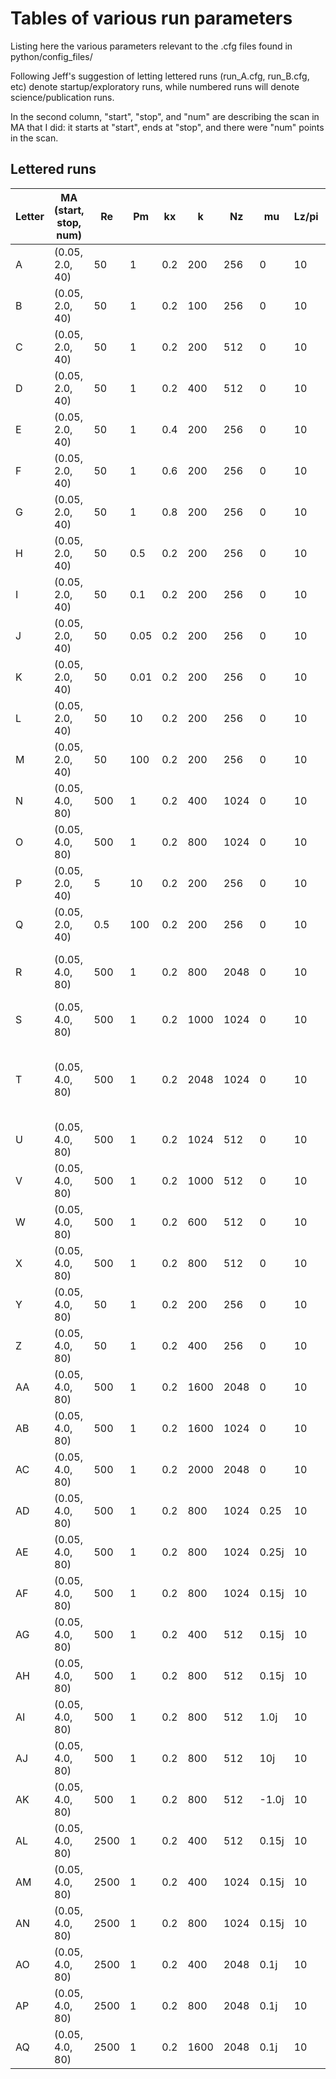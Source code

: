 # Tables of various run parameters
Listing here the various parameters relevant to the .cfg files found in python/config_files/

Following Jeff's suggestion of letting lettered runs (run_A.cfg, run_B.cfg, etc) denote startup/exploratory runs, 
while numbered runs will denote science/publication runs. 

In the second column, "start", "stop", and "num" are describing the scan in MA that I did: 
it starts at "start", ends at "stop", and there were "num" points in the scan. 

## Lettered runs
| Letter | MA (start, stop, num) | Re     | Pm   | kx   |  k   | Nz   | mu  | Lz/pi | Comments |
| ------ | --------------------- | ---    | ---  | ---  | ---  | ---  | --- | ----- | -------- |
| A      | (0.05, 2.0, 40)       | 50     | 1    | 0.2  | 200  | 256  | 0     | 10    | Converged|
| B      | (0.05, 2.0, 40)       | 50     | 1    | 0.2  | 100  | 256  | 0     | 10    |          |
| C      | (0.05, 2.0, 40)       | 50     | 1    | 0.2  | 200  | 512  | 0     | 10    |          |
| D      | (0.05, 2.0, 40)       | 50     | 1    | 0.2  | 400  | 512  | 0     | 10    |          |
| E      | (0.05, 2.0, 40)       | 50     | 1    | 0.4  | 200  | 256  | 0     | 10    |          |
| F      | (0.05, 2.0, 40)       | 50     | 1    | 0.6  | 200  | 256  | 0     | 10    |          |
| G      | (0.05, 2.0, 40)       | 50     | 1    | 0.8  | 200  | 256  | 0     | 10    |          |
| H      | (0.05, 2.0, 40)       | 50     | 0.5  | 0.2  | 200  | 256  | 0     | 10    |          |
| I      | (0.05, 2.0, 40)       | 50     | 0.1  | 0.2  | 200  | 256  | 0     | 10    |          |
| J      | (0.05, 2.0, 40)       | 50     | 0.05 | 0.2  | 200  | 256  | 0     | 10    |          |
| K      | (0.05, 2.0, 40)       | 50     | 0.01 | 0.2  | 200  | 256  | 0     | 10    |          |
| L      | (0.05, 2.0, 40)       | 50     | 10   | 0.2  | 200  | 256  | 0     | 10    | Convergence sketchy |
| M      | (0.05, 2.0, 40)       | 50     | 100  | 0.2  | 200  | 256  | 0     | 10    | Not converged |
| N      | (0.05, 4.0, 80)       | 500    | 1    | 0.2  | 400  | 1024 | 0     | 10    |          |
| O      | (0.05, 4.0, 80)       | 500    | 1    | 0.2  | 800  | 1024 | 0     | 10    | Hugely different from N at highest MA |
| P      | (0.05, 2.0, 40)       | 5      | 10   | 0.2  | 200  | 256  | 0     | 10    |          |
| Q      | (0.05, 2.0, 40)       | 0.5    | 100  | 0.2  | 200  | 256  | 0     | 10    |          |
| R      | (0.05, 4.0, 80)       | 500    | 1    | 0.2  | 800  | 2048 | 0     | 10    | Similar to O, but still weird -- very jumpy wrt MA and not at same MA as O|
| S      | (0.05, 4.0, 80)       | 500    | 1    | 0.2  | 1000 | 1024 | 0     | 10    | Still different and weird |
| T      | (0.05, 4.0, 80)       | 500    | 1    | 0.2  | 2048 | 1024 | 0     | 10    | Strange errors: x-th leading minor of the array is not positive-definite in scipy.linalg.cholesky call |
| U      | (0.05, 4.0, 80)       | 500    | 1    | 0.2  | 1024 | 512  | 0     | 10    | Same error |
| V      | (0.05, 4.0, 80)       | 500    | 1    | 0.2  | 1000 | 512  | 0     | 10    | Same error |
| W      | (0.05, 4.0, 80)       | 500    | 1    | 0.2  | 600  | 512  | 0     | 10    | No error; "jumpiness" persists |
| X      | (0.05, 4.0, 80)       | 500    | 1    | 0.2  | 800  | 512  | 0     | 10    | No error; "jumpiness" persists |
| Y      | (0.05, 4.0, 80)       | 50     | 1    | 0.2  | 200  | 256  | 0     | 10    | Nothing suspicious |
| Z      | (0.05, 4.0, 80)       | 50     | 1    | 0.2  | 400  | 256  | 0     | 10    | Nothing suspicious |
| AA     | (0.05, 4.0, 80)       | 500    | 1    | 0.2  | 1600 | 2048 | 0     | 10    |          |
| AB     | (0.05, 4.0, 80)       | 500    | 1    | 0.2  | 1600 | 1024 | 0     | 10    |          |
| AC     | (0.05, 4.0, 80)       | 500    | 1    | 0.2  | 2000 | 2048 | 0     | 10    |          |
| AD     | (0.05, 4.0, 80)       | 500    | 1    | 0.2  | 800  | 1024 | 0.25  | 10    | Oops, should've done complex mu |
| AE     | (0.05, 4.0, 80)       | 500    | 1    | 0.2  | 800  | 1024 | 0.25j | 10    | This is an improvement over O |
| AF     | (0.05, 4.0, 80)       | 500    | 1    | 0.2  | 800  | 1024 | 0.15j | 10    | Maybe slightly better than AF |
| AG     | (0.05, 4.0, 80)       | 500    | 1    | 0.2  | 400  | 512  | 0.15j | 10    | Best-looking one yet |
| AH     | (0.05, 4.0, 80)       | 500    | 1    | 0.2  | 800  | 512  | 0.15j | 10    | Not quite as good |
| AI     | (0.05, 4.0, 80)       | 500    | 1    | 0.2  | 800  | 512  | 1.0j  | 10    | Pretty bad |
| AJ     | (0.05, 4.0, 80)       | 500    | 1    | 0.2  | 800  | 512  | 10j   | 10    | Very very bad |
| AK     | (0.05, 4.0, 80)       | 500    | 1    | 0.2  | 800  | 512  | -1.0j | 10    | A new level of bad |
| AL     | (0.05, 4.0, 80)       | 2500   | 1    | 0.2  | 400  | 512  | 0.15j | 10    | Not converged |
| AM     | (0.05, 4.0, 80)       | 2500   | 1    | 0.2  | 400  | 1024 | 0.15j | 10    | Probably not converged |
| AN     | (0.05, 4.0, 80)       | 2500   | 1    | 0.2  | 800  | 1024 | 0.15j | 10    | Probably not converged |
| AO     | (0.05, 4.0, 80)       | 2500   | 1    | 0.2  | 400  | 2048 | 0.1j  | 10    |  |
| AP     | (0.05, 4.0, 80)       | 2500   | 1    | 0.2  | 800  | 2048 | 0.1j  | 10    |  |
| AQ     | (0.05, 4.0, 80)       | 2500   | 1    | 0.2  | 1600 | 2048 | 0.1j  | 10    |  |